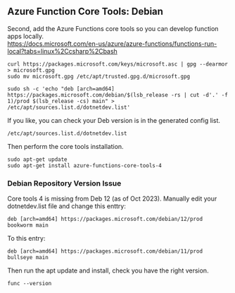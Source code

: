 ## Azure Function Core Tools: Debian
Second, add the Azure Functions core tools so you can develop function apps locally.  
https://docs.microsoft.com/en-us/azure/azure-functions/functions-run-local?tabs=linux%2Ccsharp%2Cbash

```posix
curl https://packages.microsoft.com/keys/microsoft.asc | gpg --dearmor > microsoft.gpg
sudo mv microsoft.gpg /etc/apt/trusted.gpg.d/microsoft.gpg
```
```posix
sudo sh -c 'echo "deb [arch=amd64] https://packages.microsoft.com/debian/$(lsb_release -rs | cut -d'.' -f 1)/prod $(lsb_release -cs) main" > /etc/apt/sources.list.d/dotnetdev.list'
```
If you like, you can check your Deb version is in the generated config list.  
```posix
/etc/apt/sources.list.d/dotnetdev.list
```
Then perform the core tools installation.  
```posix
sudo apt-get update
sudo apt-get install azure-functions-core-tools-4
```


### Debian Repository Version Issue  
Core tools 4 is missing from Deb 12 (as of Oct 2023).  Manually edit your dotnetdev.list file and change this enttry:  
```
deb [arch=amd64] https://packages.microsoft.com/debian/12/prod bookworm main
```
To this entry:  
```
deb [arch=amd64] https://packages.microsoft.com/debian/11/prod bullseye main
```
Then run the apt update and install, check you have the right version.  
```posix
func --version
```
